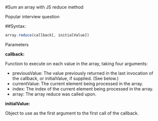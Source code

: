 #Sum an array with JS reduce method

Popular interview question

##Syntax:

```javascript
array.reduce(callback[, initialValue])
```

Parameters

**callback:**

Function to execute on each value in the array, taking four arguments:

- previousValue: The value previously returned in the last invocation of the callback, or initialValue, if supplied. (See below.)
- currentValue: The current element being processed in the array.
- index: The index of the current element being processed in the array.
- array: The array reduce was called upon.

**initialValue:**

Object to use as the first argument to the first call of the callback.
